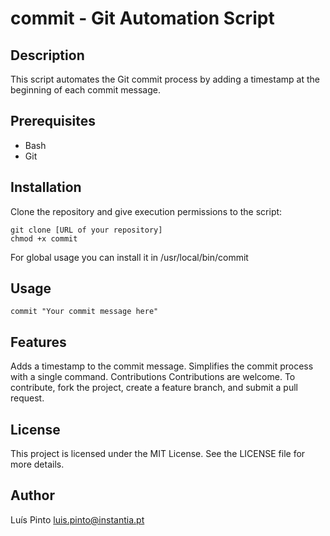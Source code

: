 # commit - Git Automation Script

## Description
This script automates the Git commit process by adding a timestamp at the beginning of each commit message.

## Prerequisites
- Bash
- Git

## Installation
Clone the repository and give execution permissions to the script:
```
git clone [URL of your repository]
chmod +x commit
```
For global usage you can install it in /usr/local/bin/commit
## Usage
```
commit "Your commit message here"
```
## Features
Adds a timestamp to the commit message.
Simplifies the commit process with a single command.
Contributions
Contributions are welcome. To contribute, fork the project, create a feature branch, and submit a pull request.

## License
This project is licensed under the MIT License. See the LICENSE file for more details.

## Author
Luís Pinto
luis.pinto@instantia.pt
